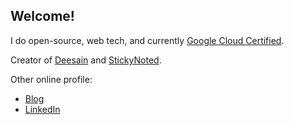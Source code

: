 ## Welcome!

I do open-source, web tech, and currently [Google Cloud Certified](https://googlecloudcertified.credential.net/profile/18610c1496ce93ad6925d78d20c221a35172dcf6).

Creator of [Deesain](https://deesain.com) and [StickyNoted](https://stickynoted.xyz).

Other online profile:

- [Blog](https://antonybudianto.com)
- [LinkedIn](https://www.linkedin.com/in/antonybudianto/)
